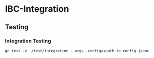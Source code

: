 # IBC-Integration


## Testing

### Integration Testing

```
go test -v ./test/integration --args -config=<path to config.json>
```